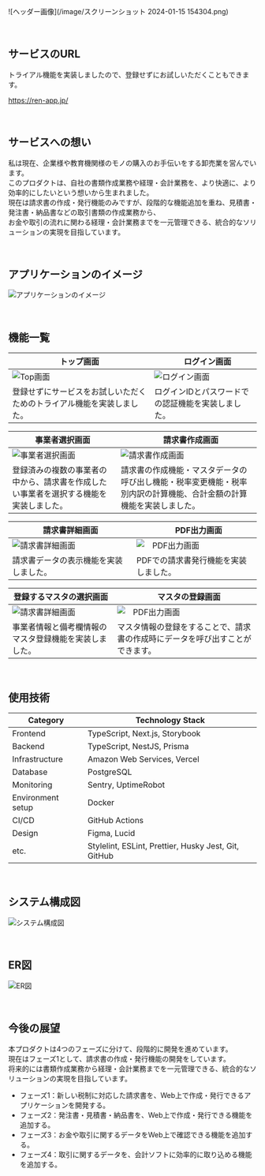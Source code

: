 ![ヘッダー画像](/image/スクリーンショット 2024-01-15 154304.png)

<br />

## サービスのURL

トライアル機能を実装しましたので、登録せずにお試しいただくこともできます。

https://ren-app.jp/ 

<br />

## サービスへの想い

私は現在、企業様や教育機関様のモノの購入のお手伝いをする卸売業を営んでいます。  
このプロダクトは、自社の書類作成業務や経理・会計業務を、より快適に、より効率的にしたいという想いから生まれました。  
現在は請求書の作成・発行機能のみですが、段階的な機能追加を重ね、見積書・発注書・納品書などの取引書類の作成業務から、  
お金や取引の流れに関わる経理・会計業務までを一元管理できる、統合的なソリューションの実現を目指しています。

<br />

## アプリケーションのイメージ
![アプリケーションのイメージ](/docs/img/app-view/app-view_1.1.gif)

<br />

## 機能一覧
| トップ画面 |　ログイン画面 |
| ---- | ---- |
| ![Top画面](/docs/img/app-view/welcome_1.1.png) | ![ログイン画面](/docs/img/app-view/login_1.1.png) |
| 登録せずにサービスをお試しいただくためのトライアル機能を実装しました。 | ログインIDとパスワードでの認証機能を実装しました。 |

| 事業者選択画面 |　請求書作成画面 |
| ---- | ---- |
| ![事業者選択画面](/docs/img/app-view/select-business_1.1.png) | ![請求書作成画面](/docs/img/app-view/create-invoice_1.1.png) |
| 登録済みの複数の事業者の中から、請求書を作成したい事業者を選択する機能を実装しました。 | 請求書の作成機能・マスタデータの呼び出し機能・税率変更機能・税率別内訳の計算機能、合計金額の計算機能を実装しました。 |

| 請求書詳細画面 |　PDF出力画面 |
| ---- | ---- |
| ![請求書詳細画面](/docs/img/app-view/invoice-detail_1.1.png) | ![　PDF出力画面](/docs/img/app-view/print-invoice_1.1.png) |
| 請求書データの表示機能を実装しました。 | PDFでの請求書発行機能を実装しました。 |

| 登録するマスタの選択画面 |　マスタの登録画面 |
| ---- | ---- |
| ![請求書詳細画面](/docs/img/app-view/select-master_1.1.png) | ![　PDF出力画面](/docs/img/app-view/master-register-form_1.1.png) |
| 事業者情報と備考欄情報のマスタ登録機能を実装しました。 | マスタ情報の登録をすることで、請求書の作成時にデータを呼び出すことができます。 |

<br />

## 使用技術

| Category          | Technology Stack                                     |
| ----------------- | --------------------------------------------------   |
| Frontend          | TypeScript, Next.js, Storybook                       |
| Backend           | TypeScript, NestJS, Prisma                           |
| Infrastructure    | Amazon Web Services, Vercel                          |
| Database          | PostgreSQL                                           |
| Monitoring        | Sentry, UptimeRobot                                  |
| Environment setup | Docker                                               |
| CI/CD             | GitHub Actions                                       |
| Design            | Figma, Lucid                                         |
| etc.              | Stylelint, ESLint, Prettier, Husky Jest, Git, GitHub |

<br />

## システム構成図

![システム構成図](/docs/img/system-architecture/system-architecture_1.1.png)

<br />

## ER図

![ER図](/docs/img/entity-relationship-diagram/entity-relationship-diagram_1.6.png)

<br />

## 今後の展望

本プロダクトは4つのフェーズに分けて、段階的に開発を進めています。  
現在はフェーズ1として、請求書の作成・発行機能の開発をしています。  
将来的には書類作成業務から経理・会計業務までを一元管理できる、統合的なソリューションの実現を目指しています。  

- フェーズ1：新しい税制に対応した請求書を、Web上で作成・発行できるアプリケーションを開発する。
- フェーズ2：発注書・見積書・納品書を、Web上で作成・発行できる機能を追加する。
- フェーズ3：お金や取引に関するデータをWeb上で確認できる機能を追加する。
- フェーズ4：取引に関するデータを、会計ソフトに効率的に取り込める機能を追加する。
